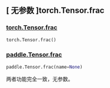 ## [ 无参数 ]torch.Tensor.frac

### [torch.Tensor.frac](https://pytorch.org/docs/stable/generated/torch.Tensor.frac.html?highlight=frac#torch.Tensor.frac)

```python
torch.Tensor.frac()
```

### [paddle.Tensor.frac](https://www.paddlepaddle.org.cn/documentation/docs/zh/develop/api/paddle/Tensor_cn.html#frac-name-none)

```python
paddle.Tensor.frac(name=None)
```

两者功能完全一致，无参数。
